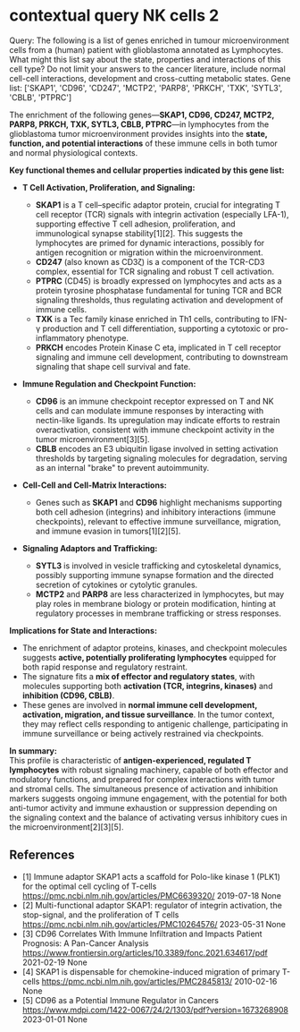 # contextual query NK cells 2

Query: The following is a list of genes enriched in tumour microenvironment cells from a (human) patient with glioblastoma  annotated as Lymphocytes.  What might this list say about the state, properties and interactions of this cell type?  Do not limit your answers to the cancer literature,  include normal cell-cell interactions, development and cross-cutting metabolic states.  Gene list: ['SKAP1', 'CD96', 'CD247', 'MCTP2', 'PARP8', 'PRKCH', 'TXK', 'SYTL3', 'CBLB', 'PTPRC']

The enrichment of the following genes—**SKAP1, CD96, CD247, MCTP2, PARP8, PRKCH, TXK, SYTL3, CBLB, PTPRC**—in lymphocytes from the glioblastoma tumor microenvironment provides insights into the **state, function, and potential interactions** of these immune cells in both tumor and normal physiological contexts.

**Key functional themes and cellular properties indicated by this gene list:**

- **T Cell Activation, Proliferation, and Signaling:**
  - **SKAP1** is a T cell–specific adaptor protein, crucial for integrating T cell receptor (TCR) signals with integrin activation (especially LFA-1), supporting effective T cell adhesion, proliferation, and immunological synapse stability[1][2]. This suggests the lymphocytes are primed for dynamic interactions, possibly for antigen recognition or migration within the microenvironment.
  - **CD247** (also known as CD3ζ) is a component of the TCR-CD3 complex, essential for TCR signaling and robust T cell activation.
  - **PTPRC** (CD45) is broadly expressed on lymphocytes and acts as a protein tyrosine phosphatase fundamental for tuning TCR and BCR signaling thresholds, thus regulating activation and development of immune cells.
  - **TXK** is a Tec family kinase enriched in Th1 cells, contributing to IFN-γ production and T cell differentiation, supporting a cytotoxic or pro-inflammatory phenotype.
  - **PRKCH** encodes Protein Kinase C eta, implicated in T cell receptor signaling and immune cell development, contributing to downstream signaling that shape cell survival and fate.

- **Immune Regulation and Checkpoint Function:**
  - **CD96** is an immune checkpoint receptor expressed on T and NK cells and can modulate immune responses by interacting with nectin-like ligands. Its upregulation may indicate efforts to restrain overactivation, consistent with immune checkpoint activity in the tumor microenvironment[3][5].
  - **CBLB** encodes an E3 ubiquitin ligase involved in setting activation thresholds by targeting signaling molecules for degradation, serving as an internal "brake" to prevent autoimmunity.

- **Cell-Cell and Cell-Matrix Interactions:**
  - Genes such as **SKAP1** and **CD96** highlight mechanisms supporting both cell adhesion (integrins) and inhibitory interactions (immune checkpoints), relevant to effective immune surveillance, migration, and immune evasion in tumors[1][2][5].

- **Signaling Adaptors and Trafficking:**
  - **SYTL3** is involved in vesicle trafficking and cytoskeletal dynamics, possibly supporting immune synapse formation and the directed secretion of cytokines or cytolytic granules.
  - **MCTP2** and **PARP8** are less characterized in lymphocytes, but may play roles in membrane biology or protein modification, hinting at regulatory processes in membrane trafficking or stress responses.

**Implications for State and Interactions:**

- The enrichment of adaptor proteins, kinases, and checkpoint molecules suggests **active, potentially proliferating lymphocytes** equipped for both rapid response and regulatory restraint.
- The signature fits a **mix of effector and regulatory states**, with molecules supporting both **activation (TCR, integrins, kinases)** and **inhibition (CD96, CBLB)**.
- These genes are involved in **normal immune cell development, activation, migration, and tissue surveillance**. In the tumor context, they may reflect cells responding to antigenic challenge, participating in immune surveillance or being actively restrained via checkpoints.

**In summary:**  
This profile is characteristic of **antigen-experienced, regulated T lymphocytes** with robust signaling machinery, capable of both effector and modulatory functions, and prepared for complex interactions with tumor and stromal cells. The simultaneous presence of activation and inhibition markers suggests ongoing immune engagement, with the potential for both anti-tumor activity and immune exhaustion or suppression depending on the signaling context and the balance of activating versus inhibitory cues in the microenvironment[2][3][5].



## References

- [1] Immune adaptor SKAP1 acts a scaffold for Polo-like kinase 1 (PLK1) for the optimal cell cycling of T-cells https://pmc.ncbi.nlm.nih.gov/articles/PMC6639320/ 2019-07-18 None
- [2] Multi-functional adaptor SKAP1: regulator of integrin activation, the stop-signal, and the proliferation of T cells https://pmc.ncbi.nlm.nih.gov/articles/PMC10264576/ 2023-05-31 None
- [3] CD96 Correlates With Immune Infiltration and Impacts Patient Prognosis: A Pan-Cancer Analysis https://www.frontiersin.org/articles/10.3389/fonc.2021.634617/pdf 2021-02-19 None
- [4] SKAP1 is dispensable for chemokine-induced migration of primary T-cells https://pmc.ncbi.nlm.nih.gov/articles/PMC2845813/ 2010-02-16 None
- [5] CD96 as a Potential Immune Regulator in Cancers https://www.mdpi.com/1422-0067/24/2/1303/pdf?version=1673268908 2023-01-01 None